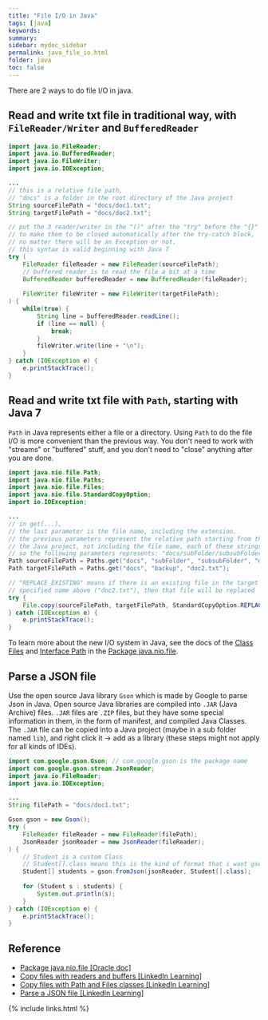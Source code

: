 ```yaml
---
title: "File I/O in Java"
tags: [java]
keywords:
summary:
sidebar: mydoc_sidebar
permalink: java_file_io.html
folder: java
toc: false
---
```

There are 2 ways to do file I/O in java.

## Read and write txt file in traditional way, with `FileReader/Writer` and `BufferedReader`
```java
import java.io.FileReader;
import java.io.BufferedReader;
import java.io.FileWriter;
import java.io.IOException;

...
// this is a relative file path,
// "docs" is a folder in the root directory of the Java project
String sourceFilePath = "docs/doc1.txt";
String targetFilePath = "docs/doc2.txt";

// put the 3 reader/writer in the "()" after the "try" before the "{}" is
// to make them to be closed automatically after the try-catch block,
// no matter there will be an Exception or not.
// this syntax is valid beginning with Java 7
try (
    FileReader fileReader = new FileReader(sourceFilePath);
    // buffered reader is to read the file a bit at a time
    BufferedReader bufferedReader = new BufferedReader(fileReader);
    
    FileWriter fileWriter = new FileWriter(targetFilePath);
) {
    while(true) {
        String line = bufferedReader.readLine();
        if (line == null) {
            break;
        }
        fileWriter.write(line + "\n");
    }
} catch (IOException e) {
    e.printStackTrace();
}
```

## Read and write txt file with `Path`, starting with Java 7
`Path` in Java represents either a file or a directory. Using `Path` to do the file I/O is more convenient than the previous way. You don't need to work with "streams" or "buffered" stuff, and you don't need to "close" anything after you are done.
```java
import java.nio.file.Path;
import java.nio.file.Paths;
import java.nio.file.Files;
import java.nio.file.StandardCopyOption;
import io.IOException;

...
// in get(...), 
// the last parameter is the file name, including the extension.
// the previous parameters represent the relative path starting from the root directory of
// the Java project, not including the file name, each of these strings represents a folder name.
// so the following parameters represents: "docs/subFolder/subsubFolder/doc1.txt":
Path sourceFilePath = Paths.get("docs", "subFolder", "subsubFolder", "doc1.txt");
Path targetFilePath = Paths.get("docs", "backup", "doc2.txt");

// "REPLACE_EXISTING" means if there is an existing file in the target path with the file name
// specified name above ("doc2.txt"), then that file will be replaced
try { 
    File.copy(sourceFilePath, targetFilePath, StandardCopyOption.REPLACE_EXISTING);
} catch (IOException e) {
    e.printStackTrace();
}
```

To learn more about the new I/O system in Java, see the docs of the [Class Files](https://docs.oracle.com/javase/7/docs/api/java/nio/file/Files.html) and [Interface Path](https://docs.oracle.com/javase/7/docs/api/java/nio/file/Path.html) in the [Package java.nio.file](https://docs.oracle.com/javase/7/docs/api/java/nio/file/package-summary.html).

## Parse a JSON file
Use the open source Java library `Gson` which is made by Google to parse Json in Java. Open source Java libraries are compiled into `.JAR` (Java Archive) files. `.JAR` files are `.ZIP` files, but they have some special information in them, in the form of manifest, and compiled Java Classes. The `.JAR` file can be copied into a Java project (maybe in a sub folder named `lib`), and right click it -> add as a library (these steps might not apply for all kinds of IDEs). 
```java
import com.google.gson.Gson; // com.google.gson is the package name
import com.google.gson.stream.JsonReader;
import java.io.FileReader;
import java.io.IOException;

...
String filePath = "docs/doc1.txt";

Gson gson = new Gson();
try (
    FileReader fileReader = new FileReader(filePath);
    JsonReader jsonReader = new JsonReader(fileReader);
) {
    // Student is a custom Class
    // Student[].class means this is the kind of format that i want gson to pass into
    Student[] students = gson.fromJson(jsonReader, Student[].class);
    
    for (Student s : students) {
        System.out.println(s);
    }
} catch (IOException e) {
    e.printStackTrace();
}
```

## Reference
* [Package java.nio.file [Oracle doc]](https://docs.oracle.com/javase/7/docs/api/java/nio/file/package-summary.html)
* [Copy files with readers and buffers [LinkedIn Learning]](https://www.linkedin.com/learning/java-essential-training-objects-and-apis/copy-files-with-readers-and-buffers)
* [Copy files with Path and Files classes [LinkedIn Learning]](https://www.linkedin.com/learning/java-essential-training-objects-and-apis/copy-files-with-path-and-files-classes)
* [Parse a JSON file [LinkedIn Learning]](https://www.linkedin.com/learning/java-essential-training-objects-and-apis/parse-a-json-file)



{% include links.html %}
